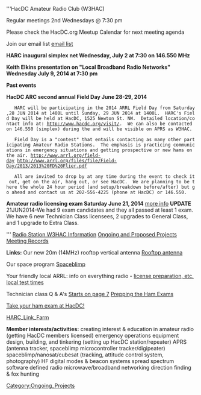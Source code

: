 '''HacDC Amateur Radio Club (W3HAC)

Regular meetings 2nd Wednesdays @ 7:30 pm

Please check the HacDC.org Meetup Calendar for next meeting agenda

Join our email list [email
list](https://groups.google.com/a/hacdc.org/group/harc-list/subscribe)

**HARC inaugural simplex net Wednesday, July 2 at 7:30 on 146.550 MHz**

**Keith Elkins presentation on "Local Broadband Radio Networks"
Wednesday July 9, 2014 at 7:30 pm**

**Past events**

**HacDC ARC second annual Field Day June 28-29, 2014**

`   HARC will be participating in the 2014 ARRL Field Day from Saturday,28 JUN 2014 at 1400L until Sunday, 29 JUN 2014 at 1400L.  HARC's Field Day will be held at HacDC, 1525 Newton St. NW.  Detailed location/contact info at: `[`http://www.hacdc.org/visit/`](http://www.hacdc.org/visit/)`.  We can also be contacted on 146.550 (simplex) during the and will be visible on APRS as W3HAC.`

`   Field Day is a "contest" that entails contacting as many other participating Amateur Radio Stations.  The emphasis is practicing communications in emergency situations and getting prospective or new hams on the air. `[`http://www.arrl.org/field-day`](http://www.arrl.org/field-day)` `[`http://www.arrl.org/files/file/Field-Day/2013/2013%20FD%20Flier.pdf`](http://www.arrl.org/files/file/Field-Day/2013/2013%20FD%20Flier.pdf)

`   All are invited to drop by at any time during the event to check it out, get on the air, hang out, or see HacDC.  We are planning to be there the whole 24 hour period (and setup/breakdown before/after) but go ahead and contact us at 202-556-4225 (phone at HacDC) or 146.550.`

**Amateur radio licensing exam Saturday June 21, 2014** [more
info](http://www.meetup.com/hac-dc/events/160901522/) **UPDATE**
21JUN2014-We had 9 exam candidates and they all passed at least 1 exam.
We have 6 new Technician Class licensees, 2 upgrades to General Class,
and 1 upgrade to Extra Class.

''' [Radio Station W3HAC Information](Amateur_radio_station)
[Ongoing and Proposed Projects](HARC_Projects) [Meeting
Records](Meeting_Records)

**Links:** Our new 20m (14MHz) rooftop vertical antenna [Rooftop
antenna](http://www.hacdc.org/2012/08/new-amateur-radio-antenna/)

Our space program
[Spaceblimp](http://wiki.hacdc.org/index.php/Category:Spaceblimp)

Your friendly local ARRL: info on everything radio - [license
preparation, etc.](http://www.arrl.org/getting-your-technician-license)
[local test times](http://www.arrl.org/finding-an-exam-session)

Technician class Q & A's [Starts on page
7](http://www.ncvec.org/downloads/Revised%20Element%202.Pdf) [Prepping
the Ham Exams](Prepping_the_Ham_Exams)

[Take your ham exam at HacDC!](Licensing_Exams)

[HARC_Link_Farm](HARC_Link_Farm)

**Member interests/activities:** creating interest & education in
amateur radio (getting HacDC members licensed) emergency operations
equipment design, building, and tinkering (setting up HacDC
station/repeater) APRS (antenna tracker, spaceblimp microcontroller
tracker/digipeater) spaceblimp/nanosat/cubesat (tracking, attitude
control system, photography) HF digital modes & beacon systems spread
spectrum software defined radio microwave/broadband networking direction
finding & fox hunting

[Category:Ongoing_Projects](Category:Ongoing_Projects)
